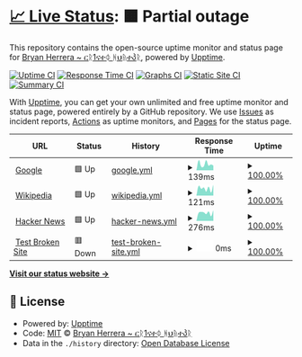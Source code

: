 # [📈 Live Status](https://Bryan-Herrera-DEV.github.io/status-for-my-web-pages): <!--live status--> **🟧 Partial outage**

This repository contains the open-source uptime monitor and status page for [Bryan Herrera ~ ርᚱ1ናተᛰ ᚻህᚥተპᚱ](https://bryan-herrera.netlify.app/), powered by [Upptime](https://github.com/upptime/upptime).

[![Uptime CI](https://github.com/Bryan-Herrera-DEV/status-for-my-web-pages/workflows/Uptime%20CI/badge.svg)](https://github.com/Bryan-Herrera-DEV/status-for-my-web-pages/actions?query=workflow%3A%22Uptime+CI%22)
[![Response Time CI](https://github.com/Bryan-Herrera-DEV/status-for-my-web-pages/workflows/Response%20Time%20CI/badge.svg)](https://github.com/Bryan-Herrera-DEV/status-for-my-web-pages/actions?query=workflow%3A%22Response+Time+CI%22)
[![Graphs CI](https://github.com/Bryan-Herrera-DEV/status-for-my-web-pages/workflows/Graphs%20CI/badge.svg)](https://github.com/Bryan-Herrera-DEV/status-for-my-web-pages/actions?query=workflow%3A%22Graphs+CI%22)
[![Static Site CI](https://github.com/Bryan-Herrera-DEV/status-for-my-web-pages/workflows/Static%20Site%20CI/badge.svg)](https://github.com/Bryan-Herrera-DEV/status-for-my-web-pages/actions?query=workflow%3A%22Static+Site+CI%22)
[![Summary CI](https://github.com/Bryan-Herrera-DEV/status-for-my-web-pages/workflows/Summary%20CI/badge.svg)](https://github.com/Bryan-Herrera-DEV/status-for-my-web-pages/actions?query=workflow%3A%22Summary+CI%22)

With [Upptime](https://upptime.js.org), you can get your own unlimited and free uptime monitor and status page, powered entirely by a GitHub repository. We use [Issues](https://github.com/Bryan-Herrera-DEV/status-for-my-web-pages/issues) as incident reports, [Actions](https://github.com/Bryan-Herrera-DEV/status-for-my-web-pages/actions) as uptime monitors, and [Pages](https://Bryan-Herrera-DEV.github.io/status-for-my-web-pages) for the status page.

<!--start: status pages-->
<!-- This summary is generated by Upptime (https://github.com/upptime/upptime) -->
<!-- Do not edit this manually, your changes will be overwritten -->
<!-- prettier-ignore -->
| URL | Status | History | Response Time | Uptime |
| --- | ------ | ------- | ------------- | ------ |
| <img alt="" src="https://favicons.githubusercontent.com/www.google.com" height="13"> [Google](https://www.google.com) | 🟩 Up | [google.yml](https://github.com/Bryan-Herrera-DEV/status-for-my-web-pages/commits/HEAD/history/google.yml) | <details><summary><img alt="Response time graph" src="./graphs/google/response-time-week.png" height="20"> 139ms</summary><br><a href="https://Bryan-Herrera-DEV.github.io/status-for-my-web-pages/history/google"><img alt="Response time 139" src="https://img.shields.io/endpoint?url=https%3A%2F%2Fraw.githubusercontent.com%2FBryan-Herrera-DEV%2Fstatus-for-my-web-pages%2FHEAD%2Fapi%2Fgoogle%2Fresponse-time.json"></a><br><a href="https://Bryan-Herrera-DEV.github.io/status-for-my-web-pages/history/google"><img alt="24-hour response time 139" src="https://img.shields.io/endpoint?url=https%3A%2F%2Fraw.githubusercontent.com%2FBryan-Herrera-DEV%2Fstatus-for-my-web-pages%2FHEAD%2Fapi%2Fgoogle%2Fresponse-time-day.json"></a><br><a href="https://Bryan-Herrera-DEV.github.io/status-for-my-web-pages/history/google"><img alt="7-day response time 139" src="https://img.shields.io/endpoint?url=https%3A%2F%2Fraw.githubusercontent.com%2FBryan-Herrera-DEV%2Fstatus-for-my-web-pages%2FHEAD%2Fapi%2Fgoogle%2Fresponse-time-week.json"></a><br><a href="https://Bryan-Herrera-DEV.github.io/status-for-my-web-pages/history/google"><img alt="30-day response time 139" src="https://img.shields.io/endpoint?url=https%3A%2F%2Fraw.githubusercontent.com%2FBryan-Herrera-DEV%2Fstatus-for-my-web-pages%2FHEAD%2Fapi%2Fgoogle%2Fresponse-time-month.json"></a><br><a href="https://Bryan-Herrera-DEV.github.io/status-for-my-web-pages/history/google"><img alt="1-year response time 139" src="https://img.shields.io/endpoint?url=https%3A%2F%2Fraw.githubusercontent.com%2FBryan-Herrera-DEV%2Fstatus-for-my-web-pages%2FHEAD%2Fapi%2Fgoogle%2Fresponse-time-year.json"></a></details> | <details><summary><a href="https://Bryan-Herrera-DEV.github.io/status-for-my-web-pages/history/google">100.00%</a></summary><a href="https://Bryan-Herrera-DEV.github.io/status-for-my-web-pages/history/google"><img alt="All-time uptime 100.00%" src="https://img.shields.io/endpoint?url=https%3A%2F%2Fraw.githubusercontent.com%2FBryan-Herrera-DEV%2Fstatus-for-my-web-pages%2FHEAD%2Fapi%2Fgoogle%2Fuptime.json"></a><br><a href="https://Bryan-Herrera-DEV.github.io/status-for-my-web-pages/history/google"><img alt="24-hour uptime 100.00%" src="https://img.shields.io/endpoint?url=https%3A%2F%2Fraw.githubusercontent.com%2FBryan-Herrera-DEV%2Fstatus-for-my-web-pages%2FHEAD%2Fapi%2Fgoogle%2Fuptime-day.json"></a><br><a href="https://Bryan-Herrera-DEV.github.io/status-for-my-web-pages/history/google"><img alt="7-day uptime 100.00%" src="https://img.shields.io/endpoint?url=https%3A%2F%2Fraw.githubusercontent.com%2FBryan-Herrera-DEV%2Fstatus-for-my-web-pages%2FHEAD%2Fapi%2Fgoogle%2Fuptime-week.json"></a><br><a href="https://Bryan-Herrera-DEV.github.io/status-for-my-web-pages/history/google"><img alt="30-day uptime 100.00%" src="https://img.shields.io/endpoint?url=https%3A%2F%2Fraw.githubusercontent.com%2FBryan-Herrera-DEV%2Fstatus-for-my-web-pages%2FHEAD%2Fapi%2Fgoogle%2Fuptime-month.json"></a><br><a href="https://Bryan-Herrera-DEV.github.io/status-for-my-web-pages/history/google"><img alt="1-year uptime 100.00%" src="https://img.shields.io/endpoint?url=https%3A%2F%2Fraw.githubusercontent.com%2FBryan-Herrera-DEV%2Fstatus-for-my-web-pages%2FHEAD%2Fapi%2Fgoogle%2Fuptime-year.json"></a></details>
| <img alt="" src="https://favicons.githubusercontent.com/en.wikipedia.org" height="13"> [Wikipedia](https://en.wikipedia.org) | 🟩 Up | [wikipedia.yml](https://github.com/Bryan-Herrera-DEV/status-for-my-web-pages/commits/HEAD/history/wikipedia.yml) | <details><summary><img alt="Response time graph" src="./graphs/wikipedia/response-time-week.png" height="20"> 121ms</summary><br><a href="https://Bryan-Herrera-DEV.github.io/status-for-my-web-pages/history/wikipedia"><img alt="Response time 121" src="https://img.shields.io/endpoint?url=https%3A%2F%2Fraw.githubusercontent.com%2FBryan-Herrera-DEV%2Fstatus-for-my-web-pages%2FHEAD%2Fapi%2Fwikipedia%2Fresponse-time.json"></a><br><a href="https://Bryan-Herrera-DEV.github.io/status-for-my-web-pages/history/wikipedia"><img alt="24-hour response time 121" src="https://img.shields.io/endpoint?url=https%3A%2F%2Fraw.githubusercontent.com%2FBryan-Herrera-DEV%2Fstatus-for-my-web-pages%2FHEAD%2Fapi%2Fwikipedia%2Fresponse-time-day.json"></a><br><a href="https://Bryan-Herrera-DEV.github.io/status-for-my-web-pages/history/wikipedia"><img alt="7-day response time 121" src="https://img.shields.io/endpoint?url=https%3A%2F%2Fraw.githubusercontent.com%2FBryan-Herrera-DEV%2Fstatus-for-my-web-pages%2FHEAD%2Fapi%2Fwikipedia%2Fresponse-time-week.json"></a><br><a href="https://Bryan-Herrera-DEV.github.io/status-for-my-web-pages/history/wikipedia"><img alt="30-day response time 121" src="https://img.shields.io/endpoint?url=https%3A%2F%2Fraw.githubusercontent.com%2FBryan-Herrera-DEV%2Fstatus-for-my-web-pages%2FHEAD%2Fapi%2Fwikipedia%2Fresponse-time-month.json"></a><br><a href="https://Bryan-Herrera-DEV.github.io/status-for-my-web-pages/history/wikipedia"><img alt="1-year response time 121" src="https://img.shields.io/endpoint?url=https%3A%2F%2Fraw.githubusercontent.com%2FBryan-Herrera-DEV%2Fstatus-for-my-web-pages%2FHEAD%2Fapi%2Fwikipedia%2Fresponse-time-year.json"></a></details> | <details><summary><a href="https://Bryan-Herrera-DEV.github.io/status-for-my-web-pages/history/wikipedia">100.00%</a></summary><a href="https://Bryan-Herrera-DEV.github.io/status-for-my-web-pages/history/wikipedia"><img alt="All-time uptime 100.00%" src="https://img.shields.io/endpoint?url=https%3A%2F%2Fraw.githubusercontent.com%2FBryan-Herrera-DEV%2Fstatus-for-my-web-pages%2FHEAD%2Fapi%2Fwikipedia%2Fuptime.json"></a><br><a href="https://Bryan-Herrera-DEV.github.io/status-for-my-web-pages/history/wikipedia"><img alt="24-hour uptime 100.00%" src="https://img.shields.io/endpoint?url=https%3A%2F%2Fraw.githubusercontent.com%2FBryan-Herrera-DEV%2Fstatus-for-my-web-pages%2FHEAD%2Fapi%2Fwikipedia%2Fuptime-day.json"></a><br><a href="https://Bryan-Herrera-DEV.github.io/status-for-my-web-pages/history/wikipedia"><img alt="7-day uptime 100.00%" src="https://img.shields.io/endpoint?url=https%3A%2F%2Fraw.githubusercontent.com%2FBryan-Herrera-DEV%2Fstatus-for-my-web-pages%2FHEAD%2Fapi%2Fwikipedia%2Fuptime-week.json"></a><br><a href="https://Bryan-Herrera-DEV.github.io/status-for-my-web-pages/history/wikipedia"><img alt="30-day uptime 100.00%" src="https://img.shields.io/endpoint?url=https%3A%2F%2Fraw.githubusercontent.com%2FBryan-Herrera-DEV%2Fstatus-for-my-web-pages%2FHEAD%2Fapi%2Fwikipedia%2Fuptime-month.json"></a><br><a href="https://Bryan-Herrera-DEV.github.io/status-for-my-web-pages/history/wikipedia"><img alt="1-year uptime 100.00%" src="https://img.shields.io/endpoint?url=https%3A%2F%2Fraw.githubusercontent.com%2FBryan-Herrera-DEV%2Fstatus-for-my-web-pages%2FHEAD%2Fapi%2Fwikipedia%2Fuptime-year.json"></a></details>
| <img alt="" src="https://favicons.githubusercontent.com/news.ycombinator.com" height="13"> [Hacker News](https://news.ycombinator.com) | 🟩 Up | [hacker-news.yml](https://github.com/Bryan-Herrera-DEV/status-for-my-web-pages/commits/HEAD/history/hacker-news.yml) | <details><summary><img alt="Response time graph" src="./graphs/hacker-news/response-time-week.png" height="20"> 276ms</summary><br><a href="https://Bryan-Herrera-DEV.github.io/status-for-my-web-pages/history/hacker-news"><img alt="Response time 276" src="https://img.shields.io/endpoint?url=https%3A%2F%2Fraw.githubusercontent.com%2FBryan-Herrera-DEV%2Fstatus-for-my-web-pages%2FHEAD%2Fapi%2Fhacker-news%2Fresponse-time.json"></a><br><a href="https://Bryan-Herrera-DEV.github.io/status-for-my-web-pages/history/hacker-news"><img alt="24-hour response time 276" src="https://img.shields.io/endpoint?url=https%3A%2F%2Fraw.githubusercontent.com%2FBryan-Herrera-DEV%2Fstatus-for-my-web-pages%2FHEAD%2Fapi%2Fhacker-news%2Fresponse-time-day.json"></a><br><a href="https://Bryan-Herrera-DEV.github.io/status-for-my-web-pages/history/hacker-news"><img alt="7-day response time 276" src="https://img.shields.io/endpoint?url=https%3A%2F%2Fraw.githubusercontent.com%2FBryan-Herrera-DEV%2Fstatus-for-my-web-pages%2FHEAD%2Fapi%2Fhacker-news%2Fresponse-time-week.json"></a><br><a href="https://Bryan-Herrera-DEV.github.io/status-for-my-web-pages/history/hacker-news"><img alt="30-day response time 276" src="https://img.shields.io/endpoint?url=https%3A%2F%2Fraw.githubusercontent.com%2FBryan-Herrera-DEV%2Fstatus-for-my-web-pages%2FHEAD%2Fapi%2Fhacker-news%2Fresponse-time-month.json"></a><br><a href="https://Bryan-Herrera-DEV.github.io/status-for-my-web-pages/history/hacker-news"><img alt="1-year response time 276" src="https://img.shields.io/endpoint?url=https%3A%2F%2Fraw.githubusercontent.com%2FBryan-Herrera-DEV%2Fstatus-for-my-web-pages%2FHEAD%2Fapi%2Fhacker-news%2Fresponse-time-year.json"></a></details> | <details><summary><a href="https://Bryan-Herrera-DEV.github.io/status-for-my-web-pages/history/hacker-news">100.00%</a></summary><a href="https://Bryan-Herrera-DEV.github.io/status-for-my-web-pages/history/hacker-news"><img alt="All-time uptime 100.00%" src="https://img.shields.io/endpoint?url=https%3A%2F%2Fraw.githubusercontent.com%2FBryan-Herrera-DEV%2Fstatus-for-my-web-pages%2FHEAD%2Fapi%2Fhacker-news%2Fuptime.json"></a><br><a href="https://Bryan-Herrera-DEV.github.io/status-for-my-web-pages/history/hacker-news"><img alt="24-hour uptime 100.00%" src="https://img.shields.io/endpoint?url=https%3A%2F%2Fraw.githubusercontent.com%2FBryan-Herrera-DEV%2Fstatus-for-my-web-pages%2FHEAD%2Fapi%2Fhacker-news%2Fuptime-day.json"></a><br><a href="https://Bryan-Herrera-DEV.github.io/status-for-my-web-pages/history/hacker-news"><img alt="7-day uptime 100.00%" src="https://img.shields.io/endpoint?url=https%3A%2F%2Fraw.githubusercontent.com%2FBryan-Herrera-DEV%2Fstatus-for-my-web-pages%2FHEAD%2Fapi%2Fhacker-news%2Fuptime-week.json"></a><br><a href="https://Bryan-Herrera-DEV.github.io/status-for-my-web-pages/history/hacker-news"><img alt="30-day uptime 100.00%" src="https://img.shields.io/endpoint?url=https%3A%2F%2Fraw.githubusercontent.com%2FBryan-Herrera-DEV%2Fstatus-for-my-web-pages%2FHEAD%2Fapi%2Fhacker-news%2Fuptime-month.json"></a><br><a href="https://Bryan-Herrera-DEV.github.io/status-for-my-web-pages/history/hacker-news"><img alt="1-year uptime 100.00%" src="https://img.shields.io/endpoint?url=https%3A%2F%2Fraw.githubusercontent.com%2FBryan-Herrera-DEV%2Fstatus-for-my-web-pages%2FHEAD%2Fapi%2Fhacker-news%2Fuptime-year.json"></a></details>
| <img alt="" src="https://favicons.githubusercontent.com/thissitedoesnotexist.koj.co" height="13"> [Test Broken Site](https://thissitedoesnotexist.koj.co) | 🟥 Down | [test-broken-site.yml](https://github.com/Bryan-Herrera-DEV/status-for-my-web-pages/commits/HEAD/history/test-broken-site.yml) | <details><summary><img alt="Response time graph" src="./graphs/test-broken-site/response-time-week.png" height="20"> 0ms</summary><br><a href="https://Bryan-Herrera-DEV.github.io/status-for-my-web-pages/history/test-broken-site"><img alt="Response time 0" src="https://img.shields.io/endpoint?url=https%3A%2F%2Fraw.githubusercontent.com%2FBryan-Herrera-DEV%2Fstatus-for-my-web-pages%2FHEAD%2Fapi%2Ftest-broken-site%2Fresponse-time.json"></a><br><a href="https://Bryan-Herrera-DEV.github.io/status-for-my-web-pages/history/test-broken-site"><img alt="24-hour response time 0" src="https://img.shields.io/endpoint?url=https%3A%2F%2Fraw.githubusercontent.com%2FBryan-Herrera-DEV%2Fstatus-for-my-web-pages%2FHEAD%2Fapi%2Ftest-broken-site%2Fresponse-time-day.json"></a><br><a href="https://Bryan-Herrera-DEV.github.io/status-for-my-web-pages/history/test-broken-site"><img alt="7-day response time 0" src="https://img.shields.io/endpoint?url=https%3A%2F%2Fraw.githubusercontent.com%2FBryan-Herrera-DEV%2Fstatus-for-my-web-pages%2FHEAD%2Fapi%2Ftest-broken-site%2Fresponse-time-week.json"></a><br><a href="https://Bryan-Herrera-DEV.github.io/status-for-my-web-pages/history/test-broken-site"><img alt="30-day response time 0" src="https://img.shields.io/endpoint?url=https%3A%2F%2Fraw.githubusercontent.com%2FBryan-Herrera-DEV%2Fstatus-for-my-web-pages%2FHEAD%2Fapi%2Ftest-broken-site%2Fresponse-time-month.json"></a><br><a href="https://Bryan-Herrera-DEV.github.io/status-for-my-web-pages/history/test-broken-site"><img alt="1-year response time 0" src="https://img.shields.io/endpoint?url=https%3A%2F%2Fraw.githubusercontent.com%2FBryan-Herrera-DEV%2Fstatus-for-my-web-pages%2FHEAD%2Fapi%2Ftest-broken-site%2Fresponse-time-year.json"></a></details> | <details><summary><a href="https://Bryan-Herrera-DEV.github.io/status-for-my-web-pages/history/test-broken-site">100.00%</a></summary><a href="https://Bryan-Herrera-DEV.github.io/status-for-my-web-pages/history/test-broken-site"><img alt="All-time uptime 100.00%" src="https://img.shields.io/endpoint?url=https%3A%2F%2Fraw.githubusercontent.com%2FBryan-Herrera-DEV%2Fstatus-for-my-web-pages%2FHEAD%2Fapi%2Ftest-broken-site%2Fuptime.json"></a><br><a href="https://Bryan-Herrera-DEV.github.io/status-for-my-web-pages/history/test-broken-site"><img alt="24-hour uptime 100.00%" src="https://img.shields.io/endpoint?url=https%3A%2F%2Fraw.githubusercontent.com%2FBryan-Herrera-DEV%2Fstatus-for-my-web-pages%2FHEAD%2Fapi%2Ftest-broken-site%2Fuptime-day.json"></a><br><a href="https://Bryan-Herrera-DEV.github.io/status-for-my-web-pages/history/test-broken-site"><img alt="7-day uptime 100.00%" src="https://img.shields.io/endpoint?url=https%3A%2F%2Fraw.githubusercontent.com%2FBryan-Herrera-DEV%2Fstatus-for-my-web-pages%2FHEAD%2Fapi%2Ftest-broken-site%2Fuptime-week.json"></a><br><a href="https://Bryan-Herrera-DEV.github.io/status-for-my-web-pages/history/test-broken-site"><img alt="30-day uptime 100.00%" src="https://img.shields.io/endpoint?url=https%3A%2F%2Fraw.githubusercontent.com%2FBryan-Herrera-DEV%2Fstatus-for-my-web-pages%2FHEAD%2Fapi%2Ftest-broken-site%2Fuptime-month.json"></a><br><a href="https://Bryan-Herrera-DEV.github.io/status-for-my-web-pages/history/test-broken-site"><img alt="1-year uptime 100.00%" src="https://img.shields.io/endpoint?url=https%3A%2F%2Fraw.githubusercontent.com%2FBryan-Herrera-DEV%2Fstatus-for-my-web-pages%2FHEAD%2Fapi%2Ftest-broken-site%2Fuptime-year.json"></a></details>

<!--end: status pages-->

[**Visit our status website →**](https://Bryan-Herrera-DEV.github.io/status-for-my-web-pages)

## 📄 License

- Powered by: [Upptime](https://github.com/upptime/upptime)
- Code: [MIT](./LICENSE) © [Bryan Herrera ~ ርᚱ1ናተᛰ ᚻህᚥተპᚱ](https://bryan-herrera.netlify.app/)
- Data in the `./history` directory: [Open Database License](https://opendatacommons.org/licenses/odbl/1-0/)
